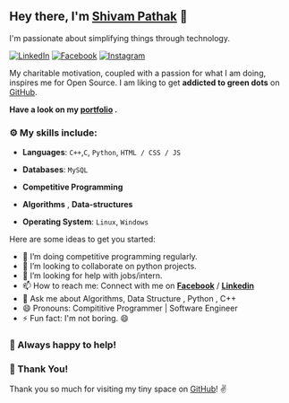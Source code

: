 
## Hey there, I'm **[Shivam Pathak](https://www.linkedin.com/in/shivam-pathak-351741154/)** :wave:

I'm passionate about simplifying things through technology.

 [![LinkedIn](https://img.shields.io/static/v1.svg?label=LinkedIn&message=@ShivamPathak&logo=linkedin&style=flat&color=blue)](https://www.linkedin.com/in/shivam-pathak-351741154)
 [![Facebook](https://img.shields.io/static/v1.svg?label=facebook&message=@ShivamPathak&logo=facebook&style=flat&color=blue)](https://www.facebook.com/shivampathak848/)
 [![Instagram](https://img.shields.io/static/v1.svg?label=Instagram&message=@ShivamPathak&logo=Instagram&style=flat&color=blue)](https://www.instagram.com/_.shiivam._/)
 
 My charitable motivation, coupled with a passion for what I am doing, inspires me for Open Source. 
I am liking to get **addicted to green dots** on [GitHub](https://github.com/Shivam-Pathak?tab=repositories).


**Have a look on my [portfolio](https://Shivam-Pathak.github.io/) .** 

### :gear: My skills include:

- **Languages**: `C++`,`C`, `Python`, `HTML / CSS / JS`

- **Databases**: `MySQL` 

- **Competitive Programming**
    
- **Algorithms** , **Data-structures**

- **Operating System**: `Linux`, `Windows`
    
Here are some ideas to get you started:

- 🌱 I’m doing competitive programming regularly.
- 👯 I’m looking to collaborate on python projects.
- 🤔 I’m looking for help with jobs/intern.
- 📫 How to reach me: Connect with me on **[Facebook](https://www.facebook.com/shivampathak848)** / **[Linkedin](https://www.linkedin.com/in/shivam-pathak-351741154/)**  
- 💬 Ask me about Algorithms, Data Structure , Python , C++ 
- 😄 Pronouns: Compititive Programmer | Software Engineer 
- ⚡ Fun fact: I'm not boring. 😄 


### :handshake: Always happy to help!



### :hugs: Thank You!
Thank you so much for visiting my tiny space on [GitHub](https://github.com/Shivam-Pathak)! :v: 


